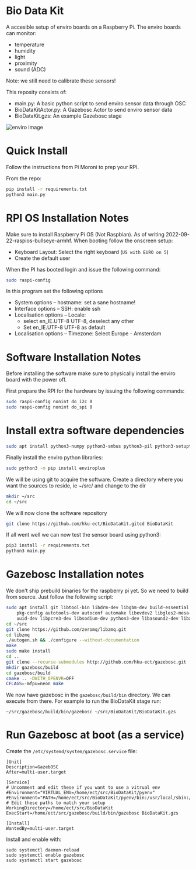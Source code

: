 # Bio Data Kit

A accesible setup of enviro boards on a Raspberry Pi. The enviro boards can monitor:

* temperature
* humidity
* light
* proximity
* sound (ADC)

Note: we still need to calibrate these sensors!

This reposity consists of:

* main.py: A basic python script to send enviro sensor data through OSC
* BioDataKitActor.py: A Gazebosc Actor to send enviro sensor data
* BioDataKit.gzs: An example Gazebosc stage

![enviro image](https://cdn.shopify.com/s/files/1/0174/1800/products/Enviro-Plus-pHAT-on-white-2_192x192.jpg?v=1573820030)

# Quick Install

Follow the instructions from Pi Moroni to prep your RPI.

From the repo:

```bash
pip install -r requirements.txt
python3 main.py
```

# RPI OS Installation Notes

Make sure to install Raspberry Pi OS (Not Raspbian). As of writing 2022-09-22-raspios-bullseye-armhf.
When booting follow the onscreen setup:

 * Keyboard Layout: Select the right keyboard (`US with EURO on 5`)
 * Create the default user

When the PI has booted login and issue the following command:

```bash
sudo raspi-config
```

In this program set the following options

* System options – hostname: set a sane hostname!
* Interface options – SSH: enable ssh
* Localisation options – Locale: 
  * select en_IE.UTF-8 UTF-8, deselect any other
  * Set en_IE.UTF-8 UTF-8 as default
* Localisation options – Timezone: Select Europe - Amsterdam

# Software Installation Notes

Before installing the software make sure to physically install the enviro board with the power off.

First prepare the RPI for the hardware by issuing the following commands:

```bash
sudo raspi-config nonint do_i2c 0
sudo raspi-config nonint do_spi 0
```

# Install extra software dependencies

```bash
sudo apt install python3-numpy python3-smbus python3-pil python3-setuptools python3-pip git
```

Finally install the enviro python libraries:

```bash
sudo python3 -m pip install enviroplus
```

We will be using git to acquire the software. Create a directory where you want the sources to reside, ie ~/src/ and change to the dir

```bash
mkdir ~/src
cd ~/src
```

We will now clone the software repository

```bash
git clone https://github.com/hku-ect/BioDataKit.gitcd BioDataKit
```

If all went well we can now test the sensor board using python3:

```bash
pip3 install -r requirements.txt
python3 main.py
```

# Gazebosc Installation notes

We don't ship prebuild binaries for the raspberry pi yet. So we need to build from source. Just follow the following script:

```bash
sudo apt install git libtool-bin libdrm-dev libgbm-dev build-essential libtool-bin cmake \
    pkg-config autotools-dev autoconf automake libevdev2 libgles2-mesa-dev \
    uuid-dev libpcre3-dev libsodium-dev python3-dev libasound2-dev libxext-dev
cd ~/src
git clone https://github.com/zeromq/libzmq.git
cd libzmq
./autogen.sh && ./configure --without-documentation
make
sudo make install
cd ..
git clone --recurse-submodules http://github.com/hku-ect/gazebosc.git
mkdir gazebosc/build
cd gazebosc/build
cmake .. -DWITH_OPENVR=OFF 
CFLAGS=-mfpu=neon make
```

We now have gazebosc in the `gazebosc/build/bin` directory. We can execute from there. For example to run the BioDataKit stage run:

```
~/src/gazebosc/build/bin/gazebosc ~/src/BioDataKit/BioDataKit.gzs
```
# Run Gazebosc at boot (as a service)

Create the `/etc/systemd/system/gazebosc.service` file:

```
[Unit]
Description=GazebOSC
After=multi-user.target

[Service]
# Uncomment and edit these if you want to use a vitrual env
#Environment="VIRTUAL_ENV=/home/ect/src/BioDataKit/pyenv"
#Environment="PATH=/home/ect/src/BioDataKit/pyenv/bin:/usr/local/sbin:/usr/local/bin:/usr/sbin:/usr/bin:/sbin:/bin:/usr/local/games:/usr/games"
# Edit these paths to match your setup
WorkingDirectory=/home/ect/src/BioDataKit
ExecStart=/home/ect/src/gazebosc/build/bin/gazebosc BioDataKit.gzs

[Install]
WantedBy=multi-user.target
```
Install and enable with:
```
sudo systemctl daemon-reload
sudo systemctl enable gazebosc
sudo systemctl start gazebosc
```

